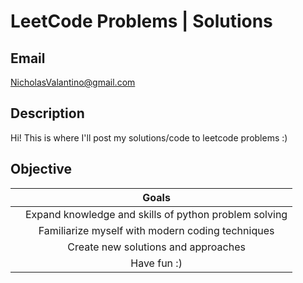 # LeetCode Problems | Solutions
## Email  
NicholasValantino@gmail.com

## Description
Hi! This is where I'll post my solutions/code to leetcode problems :)

## Objective 
|| Goals|
|------|:--------:|
|     |Expand knowledge and skills of python problem solving|
|     |Familiarize myself with modern coding techniques|
|    |Create new solutions and approaches|
|     |Have fun :)|
